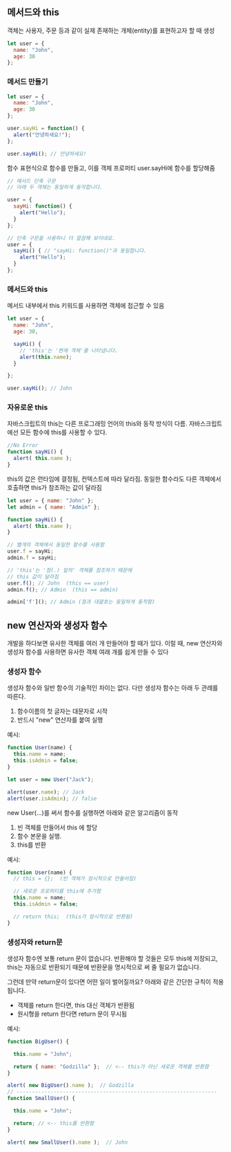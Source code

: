 ## 메서드와 this

객체는 사용자, 주문 등과 같이 실제 존재하는 개체(entity)를 표현하고자 할 때 생성
```js
let user = {
  name: "John",
  age: 30
};
```

### 메서드 만들기
```js
let user = {
  name: "John",
  age: 30
};

user.sayHi = function() {
  alert("안녕하세요!");
};

user.sayHi(); // 안녕하세요!
```
함수 표현식으로 함수를 만들고, 이를 객체 프로퍼티 user.sayHi에 함수를 할당해줌

```js
// 메서드 단축 구문
// 아래 두 객체는 동일하게 동작합니다.

user = {
  sayHi: function() {
    alert("Hello");
  }
};

// 단축 구문을 사용하니 더 깔끔해 보이네요.
user = {
  sayHi() { // "sayHi: function()"과 동일합니다.
    alert("Hello");
  }
};
```

### 메서드와 this
메서드 내부에서 this 키워드를 사용하면 객체에 접근할 수 있음
```js
let user = {
  name: "John",
  age: 30,

  sayHi() {
    // 'this'는 '현재 객체'를 나타냅니다.
    alert(this.name);
  }

};

user.sayHi(); // John
```

### 자유로운 this
자바스크립트의 this는 다른 프로그래밍 언어의 this와 동작 방식이 다름. 자바스크립트에선 모든 함수에 this를 사용할 수 있다.
```js
//No Error
function sayHi() {
  alert( this.name );
}
```
this의 값은 런타임에 결정됨, 컨텍스트에 따라 달라짐. 동일한 함수라도 다른 객체에서 호출하면 this가 참조하는 값이 달라짐
```js
let user = { name: "John" };
let admin = { name: "Admin" };

function sayHi() {
  alert( this.name );
}

// 별개의 객체에서 동일한 함수를 사용함
user.f = sayHi;
admin.f = sayHi;

// 'this'는 '점(.) 앞의' 객체를 참조하기 때문에
// this 값이 달라짐
user.f(); // John  (this == user)
admin.f(); // Admin  (this == admin)

admin['f'](); // Admin (점과 대괄호는 동일하게 동작함)
```

## new 연산자와 생성자 함수
개발을 하다보면 유사한 객체를 여러 개 만들어야 할 때가 있다. 이럴 때, new 연산자와 생성자 함수를 사용하면 유사한 객체 여래 개를 쉽게 만들 수 있다

### 생성자 함수
생성자 함수와 일반 함수의 기술적인 차이는 없다. 다만 생성자 함수는 아래 두 관례를 따른다.
1. 함수이름의 첫 글자는 대문자로 시작
2. 반드시 "new" 연산자를 붙여 실행

예시:
```js
function User(name) {
  this.name = name;
  this.isAdmin = false;
}

let user = new User("Jack");

alert(user.name); // Jack
alert(user.isAdmin); // false
```

new User(...)를 써서 함수를 실행하면 아래와 같은 알고리즘이 동작
1. 빈 객체를 만들어서 this 에 할당
2. 함수 본문을 실행.
3. this를 반환

예시:
```js
function User(name) {
  // this = {};  (빈 객체가 암시적으로 만들어짐)

  // 새로운 프로퍼티를 this에 추가함
  this.name = name;
  this.isAdmin = false;

  // return this;  (this가 암시적으로 반환됨)
}
```

### 생성자와 return문
생성자 함수엔 보통 return 문이 없습니다. 반환해야 할 것들은 모두 this에 저장되고, this는 자동으로 반환되기 때문에 반환문을 명시적으로 써 줄 필요가 없습니다.   

그런데 만약 return문이 있다면 어떤 일이 벌어질까요? 아래와 같은 간단한 규칙이 적용됩니다.

- 객체를 return 한다면, this 대신 객체가 반환됨
- 원시형을 return 한다면 return 문이 무시됨

예시:
```js
function BigUser() {

  this.name = "John";

  return { name: "Godzilla" };  // <-- this가 아닌 새로운 객체를 반환함
}

alert( new BigUser().name );  // Godzilla
// -----------------------------------------------------------------
function SmallUser() {

  this.name = "John";

  return; // <-- this를 반환함
}

alert( new SmallUser().name );  // John
```
